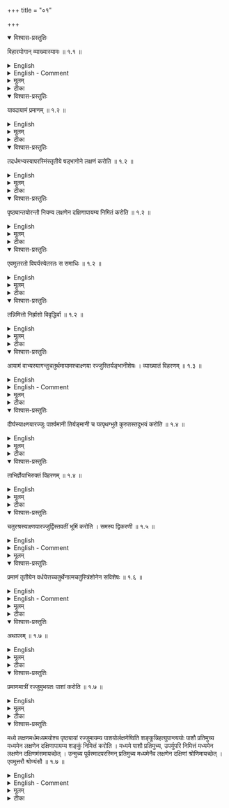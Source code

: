 +++
title = "०१"

+++


<details open><summary>विश्वास-प्रस्तुतिः</summary>

विहारयोगान् व्याख्यास्यामः ॥ १.१ ॥
</details>

<details><summary>English</summary>

We shall explain the methods of constructing (different) figures (on the ground for building sacrificial altars).
</details>

<details><summary>English - Comment</summary>

Apastamba summarized the knowledge of geometry and related problems in the first three chapters. The first chapter deals with various methods of construction of square, the theorem of square on the diagonal of a square and rectangle, and the calculation of the value of √2. 
</details>

<details><summary>मूलम्</summary>

विहारयोगान् व्याख्यास्यामः ॥ १.१ ॥
</details>

<details><summary>टीका</summary>

विह्रियन्तेऽस्मिन्नग्नय इति विहाराः प्राग्वंशादयो गार्हपत्यादयश्च ।

युज्यतेऽनेनेति योगः रज्जुविशेषः ।
विहाराणां योगो विहारयोगः ।
विहरणमेव वा विहारः ।

तेषां योगो विहारयोगः ।
तस्य कृत्स्नं प्रतिपादनमित्यर्थः ।
योगानिति बहुवचनं बहुभिः प्रकारैर्दर्शयितुम् ।
दर्शनं च प्राधान्य प्रतिपच्यर्थम् ।
यथा रथादयो नियताङ्गप्रमाणा एकसिमिन्नङ्गेऽपि मात्रया विहीयमाने सम्यकू न गच्छन्ति एवमग्न्यायत नादीन्यपि मात्रया विहीयमानानि साधनभावं न गच्छन्ति तस्माद्यत्नेन सम्पादनीयानि. सर्वत्र विज्ञायत इति श्रुतीनामुपन्यासात्सर्वथा आयामादय इक्तैरेव मर्गैःसम्यक्सम्पादनीयाः ।
आयतनानां भ्रेषे च प्रायश्वित्तेन भवितव्यम् ।

अमुमेवार्थं प्रदर्शयितुं शुल्बान्तरे "अथातः" शब्दौ प्रयुक्तौ"अथातो विहारयोगान्" इति ।

आदितस्तावद्दिशां ग्रहणं वक्तव्यमनेनायार्येण नोक्तम् ।
तच्छुल्बान्तरतो ग्राह्यम् ।
""कृत्तिकाः खल्विमाः प्राचीं दिशं न परिचहति ।
तासां दर्शनेन मापयेदित्येकम् ।
श्रोणादर्श नेन मापयेदित्येकम् ।
चित्नास्वात्योरन्तरालेनेत्यपरम् ।
"इति भगपता बोधायनेन प्राग्वंशमानमधिकृत्योक्तम् ।
कृत्तिकादयो यत्र निलीयन्ते सा प्राची दिगिति चित्रास्वात्योर्मध्ये उदकमपस्थाप्य प्रदिबिम्बं दृष्ट्व ग्राह्यम् ।
अथ वा यत्र देवयजनं, मृज्जलेन तं देशं समीकृत्य मध्ये शङ्कुं निहत्य शङ्कुप्रमाणया रव्ज्जा मण्डलं परिलिख्य शङ्कुच्छा याग्रं पूर्वाह्ने यत्र मण्डललेखां स्पृशति तत्र शङ्कुं निहत्य निर्गमवेलायां चापरह्णे ।
तौ पूर्वापरौ ।
सूक्ष्ममिच्छन् श्वोभूतेपूर्वाह्ते शङ्कुच्छायाग्ररेखायामेव लक्षणं कृत्वा शङ्कुलक्षणयोरन्तरालं प्रतीच्यां दिशि यःशङ्कुः तं प्रत्सपसारयेतुपक्रमदेशं प्रति ।



आपस्तम्बशुल्बसूत्रव्याख्या करविन्दीया


ओमित्येकाक्षाराख्येयं वन्दे वाङ्नसातिगम् ।
पश्यन्ति कवयो यद्धि तद्विष्णोः परमं पदम् ।
लक्ष्मीसहायमतसीकुसुमच्छवि शाश्वतम् ।
ज्योतिर्में हृदये भूयातासदा राजीवलोचनम् ॥

आपस्तम्बाय मुनये नमो वेदार्थभूमयो ।
यत्सूत्रसक्तास्तिष्ठन्ते यज्ञश्रुतिकुमारिकाः ।
तत्सूत्रशुल्बव्याख्येयमक्षरार्थावबोधिनी ।
करविन्दाधिपेनाद्य क्रियते भाष्यकृन्मते ॥


यज्ञव्याख्याप्रतिज्ञां कुर्वता भगवताऽपस्तम्बेन व्याख्येयतया हविर्यज्ञाः सोमयज्ञाः पाकयज्ञाश्च प्रतिज्ञाता व्याख्याताश्च ।
तत्र तावदैष्टिकसौमिकपाशुबन्धिकदार्वीहौमिकाः समविषम धनिर्मण्डलचतुरश्रत्रयश्रनानाश्रयो गार्हपत्यायतनप्रभृतिचित्येष्टकापर्यन्ता नियतपरिमणदेशविशेषास्तत्रतत्रोक्ताः, तेऽपि मातव्या इति तद्विमानं प्रति साधनभूतरव्ज्जादीनां साधनभूतस्यैतावती रज्जुरेतावतः क्षेत्रस्य करणीति स्वरूपमात्रेण ज्ञातुमशक्यत्वात्तत्प्रतिपादनमपश्यं कर्तव्यमिति यज्ञव्याख्यानानन्तरं विहारयोगव्याख्या क्रियते

विहारो विहरणम् ।
योगस्तत्साधनम् ।
विहाराणां योगाः

विहारयोगास्तान्व्याख्यास्यामः प्रतिपादयिष्यामः ।
विपूर्वो हरतिः

क्रीडाप्रज्वलनबन्धनसंचरणविमानाद्यनेकार्थकः ।
तत्क्रियाविशेषसम्बन्धादेव देशादिषु तत्रतत्रार्थे विहारव्यपदेशः ।
अत्र तुविमानवाची ।
युजिश्च द्विविधःसमाधिवाची

संबन्धवाची च ।
अत्र तु समाधिवाची ।
वेद्यादेःसम्यगवस्थानं समाधिः, "स समाविः" इत्यत्र वक्ष्यते ।
युज्यन्ते एभिरिति योगाः, विहरणोपायभूता रव्ज्जादयः ।

"पृष्ठ्यान्तयोः" इत्यादिना विमातव्यस्य वेद्यादिक्षेत्रस्य श्रोण्यंसानां विविधसंपादनावच्छेदो विहरणम् ।
तत्साधनभूता रव्ज्जादयो विहारयोगाः, तान्वचाख्यास्यामः ।
व्यारूयानं नाम सति सन्देहे बलवता हेतुनोपपाद्य विवरणं, यथा

"सम चतुरश्रा अनुपपदत्वाच्छब्दस्य मानार्थेषु यथाकामिशब्दार्थस्य विशयित्वात्, इत्येवमादिकम् ।
ननु कुतो विहारस्य भाववा चित्वं, कुतो वा तस्य विमानपर्यायत्वं, कुतो विहरणस्य वेद्यादिसंबन्धः, कुतो वा तत्र रव्ज्जादीनां करणत्वं, कुतो वा

युजेःसमाधिवचनता, कथं वा रव्ज्जादिषु योगवायवहारः? उच्यते"उक्तं विहरणं "व्याख्यातं विहरणम्" इति भावप्रत्ययनिर्देशात्भाववचनो विहारशब्दः

"तदेकरव्ज्जा विहरणं" "रव्ज्जा वा विमाय" इति रव्ज्जकार्ये विमानविहरणयोरत्र

दर्शनादुभयोः पर्याय त्वाम् ।
"एतावन्ति ज्ञेयानि वेदिविहरणानि भवन्ति" इत्यनेन विहरणस्य वेद्यादिसम्बन्धः ।
"आगन्तुचतुर्थमायामश्वाक्ष्णयारज्जुः प्रमाणमात्री रज्जुं" इति तत्र तत्र करणीषु रज्जु व्यपदेशित्ववशात्पार्श्वमानी तिर्यङ्भानीदि करण्यष्टादशकरणीति तत्रतत्र रुत्रीलिङ्गनिर्देशात्रज्ज्वेति तृतीयाश्रुतेश्च

रज्जूनां विहरणे साधनत्वं अत एव हेतोरेतत्कर्म शुल्बमित्याचक्षते ।
आचार्या एतं ग्रन्थराशिं "स समाधिः" "अथापरो योगः" इति वक्ष्यन्ति ।
तेन ज्ञायते युजेःसमाधिवचनता ।
युजेरर्थस्य समाधेर्विहरणसाध्यत्वात् ।
विहरणसाधनान्यपि योगसाधनानि भवन्तीति रव्ज्जादयो योगा इत्युच्यन्ते ।
वि हारयोगपरतां ज्ञापयितुं विहरणसाधनेषु योगव्यवहारः ।
योगग्रहणं किमर्थं ? साधनत्वप्रतीत्यर्थमित्युक्तम् ।

एवं तर्हि न वक्तव्यं दर्शपूर्णमासौ व्याख्यास्याम इत्यादिषु प्रतिज्ञानन्तरं साधनान्येव व्याख्येयतयावगम्यन्ते ।
एवं तर्हि योगग्रहणं मानसाधनेषु प्राधान्यख्यापनार्थम् ।
किं तत्प्राधान्यम् ? यद्यपि पदवेण्वादीनि मानसाधनानि सन्ति, तधापि तैर्विमाने बहु प्रयत्नसाध्या सम्यग्वेद्यादिक्षेत्रसमाधिसिद्धिः, पज्जुसीरादिभिर्विमाने तस्याः सिद्धिरीषत्करीत्येतदत्र प्राधान्यम् ।
ननु रव्ज्जादीनां विहरणसाधनत्वं लोकतोऽपि सेत्स्यति, किमर्थमिदमुच्यते विहारयोगान्व्याख्यास्याम इति? उच्यतेसत्यं सेत्स्यति ।
तथापि

कालवद्देशस्याप्यङ्गत्वादुक्तप्रमाणस्य देशस्य तिलमात्रप्र माणादपि न्यूनाधिकभावे

सत्यङ्गवैगुण्यं स्यादिति मन्यमान आचार्यो रव्ज्जादीनामसन्दिग्धमीषत्करमुपायभावं स्वयमेव प्रतिपादयितुमिदं ब्रूते ।
अतो न्यूनाधिकभावे परिहरणीये सति प्रमादादसामथर्याद्वा यदि भ्रेष उपजायते तत्रावश्यं प्रायाश्वित्तं कर्तव्यमित्येतदर्थमिदमुच्यते "विहारयोगान्व्याख्यास्यामः" इति ।

अथवा विह्रियन्त इति विहाराः ।
योगाश्च तत्संपादनोपायभूतास्त एव रज्ज्वादयः ।
अत्र केचिन्नियतदिक्संयोगादीनां वेद्यादीनामज्ञातदिग्विशेषैः पुरुषैर्विहरणं कर्तुमशक्यमिति दिग्विशेषज्ञापनार्थमादावेव दिशं लक्षणीकुर्वन्ति ।

यथाऽह भगवान् कात्यायनः "समे शङ्कुं निखाय शङ्कुसंमितया रव्ज्जा मण्डलं परिलिख्य यत्र लेखयोःशङ्कग्रवच्छाया निपतति सा प्राची ।
तत्र शङ्कुं निखाय तदनन्तरं रव्ज्जाभ्यस्य पाशौ कृत्वा शक्ङ्वोः पाशौ प्रतिमुच्य लक्षणेन दक्षिणापायम्य मध्यमशङ्कुरेवमुत्तरतःसोदीची"इति ।

अस्यार्थःथ यत्र शुचौ देशे देवयजनं कीरष्यन् भवति तं देशं जलेन समीकृत्य मध्ये शङ्कुं निहत्य शङ्कुसंमितामेकतः पाशां रज्जुं कृत्वा शक्ङौ प्रतिमुच्य तया मण्डलं परिलिरूय मण्डलरेखायां पूर्वाह्ने यत्र शक्ङ्वग्रच्छाया निपतति तत्र बिन्दुं कुर्यात्तौ पूर्वपरौ बिन्दू सा च प्रची दिक् ।

बिन्द्वोर्द्वयोःशङ्कुं निखाय तदन्तरद्विगुणां रज्जुमुभयतःपाशां कृत्वा मध्ये लक्षणं कृत्वा शक्ङ्वोः पाशौ प्रतिमुच्य लक्षणेन दक्षिणापायम्य लक्षणे शङ्कुं कुर्यादेवमुत्तरतोऽपि लक्षणेनापायम्य शङ्कुं कुर्यात् ।
तौ शङ्कू दक्षिणोत्तरौ सा उदीची दिगिति ।
तथा ज्योतिर्ज्ञाने ।



इष्टमण्डलमध्यस्थशङ्कुच्छायाग्रव्टत्तयोः ।

योगाभ्यां कृतमत्स्येन ज्ञेये याम्योत्तरे दिशौ" इति ।
एवमन्यैरपि बहुप्रकारं दिशां ग्रहणं तत्र तत्रोक्तमिति

प्रसिद्धत्वादेवाचार्येणेह नोक्तम् ।
प्रमीयतेऽनेनेति व्युत्पच्या पार्श्वमान्यादीनां प्रमाणत्वे सिद्धे प्रमाणामिति परिभाष्यते ॥


आपस्तम्बशुल्बसूत्रव्याख्या

सुन्दरराजीया



आपस्तम्बेन योऽयं व्यरचि भगवता शुल्बसंज्ञो गभीरः प्रश्नोऽर्थं तस्य भाष्यप्रभृतिषु कथितं वीक्ष्य कृत्स्नम् ।

संक्षिप्योब्दोधनार्थं कुशिककुलनिधेर्माधवार्यस्य यष्टुः पुत्रः शुल्बप्रदीपं विवरणमधुना सुन्दरो निर्मिमीते ॥


विहारो विहरणं, चतुरश्रादिरूपेण भ्मेः करणम् ।
तस्य योगाः उपायाः ।



कपर्दिभाष्यम्
</details>


<details open><summary>विश्वास-प्रस्तुतिः</summary>

यावदायामं प्रमाणम् ॥ १.२  ॥
</details>

<details><summary>English</summary>

A cord of length equal to a given measure  
</details>



<details><summary>मूलम्</summary>

यावदायामं प्रमाणम् ॥ १.२  ॥
</details>

<details><summary>टीका</summary>

यावदायाममित्यव्ययीभावः ।
यावदवधारण इति ।
किमत्रावधार्यते? आयामः ।

आयाम एव प्रमाणमिति न, तिर्यङ्भान्यक्ष्णया रज्जू ।
ताभ्यामपि पिहरणस्य शक्यत्वात् ।

प्रमाणसंज्ञायाः प्रयोजनं "प्रमाणं तृतीयेन वर्धयेदित्यायाम संप्रज्ञानार्थम् ।



करविन्दीया व्याख्य

यावमाणम.

यावच्छब्दः परिमाणवाची, आयामशब्दो विस्तारप्रतियोगिवचनः ।

"यावदवधारणे इति समासः ।
यावानायामस्तावत्प्रमाणं भवति, किमत्रावधार्यते?

आयामपरिमाणमेव प्रमाणमिति ।
तदत्राऽयामस्य द्विगुणत्वात्तदाश्रयभूतरज्ज्वादिप्रमाणमिति ।
अस्य प्रमाणं तिर्यगादिषु प्रयोजनम्,

कपर्दिभाष्यम्
</details>


<details open><summary>विश्वास-प्रस्तुतिः</summary>

तदर्धमभ्यस्यापरस्मिंस्तृतीये षड्भागोने लक्षणं करोति ॥ १.२  ॥
</details>

<details><summary>English</summary>

is increased by its half so that the whole length is divided into three parts of half the measure each. In the third part on the western side, a mark is given at a point shorter by one-sixth (of the third part). 
</details>

<details><summary>मूलम्</summary>

तदर्धमभ्यस्यापरस्मिंस्तृतीये षड्भागोने लक्षणं करोति ॥ १.२  ॥
</details>

<details><summary>टीका</summary>

तदिति प्रमाणं रामृश्यते ।
तदर्धं अभ्यस्य प्रक्षिप्य प्रमाणस्योपरि

अपरस्मिंस्तृतीये षड्भागोने लक्षणं करोति ।
अभ्याससहितं प्रमाणं उभयतः पाशौ कृत्वापरस्मिन् भागे तृतीये लक्षणं तिरञ्जनं करोति ।
आयामस्य षड्भागोने लक्षणं कुर्यात् ॥
</details>

<details open><summary>विश्वास-प्रस्तुतिः</summary>

पृष्ठ्यान्तयोरन्तौ नियम्य लक्षणेन दक्षिणापायम्य निमितं करोति ॥ १.२  ॥
</details>

<details><summary>English</summary>

With the two ties fastened to the two ends of the east-west line (pṛṣṭhyā) the cord is stretched towards the south by the mark and a pole is fixed on it. 
</details>


<details><summary>मूलम्</summary>

पृष्ठ्यान्तयोरन्तौ नियम्य लक्षणेन दक्षिणापायम्य निमितं करोति ॥ १.२  ॥
</details>

<details><summary>टीका</summary>

पृष्ठे भवा पृष्ठ्या ।
तस्या अन्तयोःशङ्कू निहत्य तयोः पाशौ प्रतिमुच्य लक्षणेन दक्षिणापायम्य निमित्तं करोति, लक्षणेन प्रसार्य यथा षड्भागोना तिर्यङ्भानी शिष्टाक्ष्णया रज्जुः एवमपसारयति ।
निमित्तं निहन्यात् ॥


करविन्दीया व्याख्या

तदर्ध करोति.

इदानीं तावदैष्टिकसौमिकपाशुबन्धिकानां प्रायेण दीर्घचतुरश्रत्वात्तदनुरूपंविहरणमुच्यते

प्रमाणमित्येव तच्छब्देनायामभूतं प्रमाणं परामृश्यते ।
तस्यार्धं तदर्धं, अभ्यसनमुपरिक्षेपः, अपरस्मिन पश्चाद्धावि न्यागन्तौ, तृतीये प्रमाणार्धाभ्यां सह तृतीये, षड्भागोनेषष्ठो भागःषड्भागः तेन भागेन हीने तस्मिन्नेव तृतीये, लक्षणं लक्ष्यते येन तल्लक्षणं विमातव्यक्षेत्रस्य कोटिपरिज्ञानोपायभूतं चिह्नं करोति

कुर्यात्, पृष्ठ्यान्तयोःविमातव्यक्षेत्रस्य मध्यं पृष्ठं, कुत एतदवगम्यते?

तदवयवेषु श्रोण्यंसपार्श्वव्यपदेशाद्यथा श्रोण्यंसदेशपार्श्वानां मध्यं पृष्ठं एपमिदमपीति! तत्र भवा रेखा पृष्ठ्या ।
तदन्तयोःशङ्कुं निखाय रज्ज्वन्तौ पाशौ कृत्वा तयोर्नियम्य प्रतिमुच्य लक्षणेन चिह्नेन दक्षिणापायम्यदक्षिणतोऽपकृष्य रज्जुं तत्र निमित्तं क्षेत्रकोटिज्ञानहेतुं शङ्कुं कुर्यात् ।



कपर्दिभाष्यम्
</details>

<details open><summary>विश्वास-प्रस्तुतिः</summary>

एवमुत्तरतो विपर्यस्येतरतः स समाधिः  ॥ १.२  ॥
</details>

<details><summary>English</summary>

The same is done towards the north. The same is repeated on the other side (eastern) after interchanging the ties. Thus are determined (the four corners of the right rectilinear figure). 
</details>

<details><summary>मूलम्</summary>

एवमुत्तरतो विपर्यस्येतरतः स समाधिः  ॥ १.२  ॥
</details>

<details><summary>टीका</summary>

एवमुदगपसार्य पूर्ववत्कुर्यात् ।
विपर्यस्येतरतः पूर्वेस्माच्छङ्काः पाशमुन्मुच्यापरस्मिन् शक्ङौ प्रतिमुञ्चेत् ।
अपरस्माच्छङ्काः पाशमुन्मुच्य पूर्वस्मिन्प्रतिमुञ्चेत् ।
स विपर्यासः ।
तं कृत्वेतरतः अंसौ तेनैव प्रथमकृतेन षड्भागोनेन लक्षणेन दक्षिणमंसं उदगपसार्योत्तरमंसमिति स समाधिः ।
उक्तेन मार्गविशेषेणापादिताः पार्श्वमान्यादय इति समाधिः ।



करविन्दीया व्याख्या

एवमुत्तरतोऽपि विकृष्य रज्जुं निमित्तं कुर्यात्, विपर्यासो रज्ज्वन्तयोः पूर्वं पाशं पश्चिमे शक्ङौ पश्चिमं च पूर्वस्मिन् कृत्वा इतरतः कृतनिमित्तात्प्रदेशादन्यत्र तत्र च दक्षिणत उत्तरतश्च विकृष्य निमित्ते कुर्यात् ।
एतदुक्तं भवतिअयामार्थं प्रमाणे प्रक्षिप्य प्रक्षिप्तं षोढा विभज्य तस्मिनन्तादारभ्य पञ्चसु भोगेष्वतीतेषु लक्षणस्यान्तौ पाशौ कृत्वा पृष्ठ्यान्तयोःशङ्कुं निकाय तयोः प्रतिमुच्य लक्षणेन दक्षिणापायम्य शङ्कुं कुर्यात्, उत्तरतोऽप्येवमेव विकृष्य शङ्कुं कुर्यात्, रज्ज्वन्तौ विपर्यस्येतरस्मिन्नपि प्रदेशे शङ्कुद्वयं कुर्यदिति, ननु अपरग्रहणं पूर्वतृतीये लक्षणव्यावृच्यर्थं किं न स्यात्, तत्रापि तस्याविरोधादेव न स्यात् ।
तर्हि मधयमतृतीयं व्याकर्त्य पूर्वापरयोः प्रदर्शनार्थं भविष्यतीति चेन्नैतत्यद्येवमिष्टमभविष्यत्तर्हि स्पष्टतरंमध्यमे तृतीय इत्येवावक्ष्यत्, न चासौ तत्तथोक्तवान् ।
अथ मन्यसे? तदर्थमभयस्यापरस्मिन्नित्युक्तेऽभ्यासादन्यत्, प्रमाणमपरं प्रतीयते, सामर्थ्यात्तत्र तृतीये लक्षणं भवत्विति, नैतदपि युक्तंयदयमागन्त्वायामाभ्यासः इति

आगन्त्ववयवस्याक्ष्णयारज्जुशेषतां वक्ष्यति ।
पहावेदिमाने च षटात्रिंशिकायामष्टादशोप शमस्येत्यादौ पञ्चदशिकेनैवापायम्य श्रोण्यंसानां विहरणं वक्ष्याति, तेनात्राभ्यासागन्तुरेवापरः, तत्र षड्भागोने निरञ्जनमिति विज्ञायते ।

ननु यद्यागन्तुपरोऽपरशब्दः तर्हि षड्भागोने लक्षणमित्येतावदेवालं, किमर्थः

तृतीयशब्दः, नैवास्य प्रयोजनं पश्यामः, उच्यतेअस्त्येवास्य प्रयोजनं, कुं तत्, अत्रोच्यमा नविहरणस्य सर्वाभ्यासविषयत्वख्यापनार्थं, तत्कथं, अत्र तावदाचार्येण सर्वज्ञेन सर्वानुग्रहकारिणा प्रयुक्तस्याक्षरावयवस्यापि नानर्थकता युक्ता, किं पुनः पदस्य ।
अतो मुख्यया वृच्या यथा शब्दोर्ऽथवान् भवति तथा व्याख्येयः ।

अत एवायं शब्द एवं व्याख्यायतेआगन्तुसमानाधिकरणीभूततृतीयशब्दस्यावयवभूतत्रिशब्दवाच्येन त्रित्वेन साभ्यासस्य प्रमाणस्यागन्तुपरिमिता यावन्तो भागाःसंभवन्ति तावतां भागानां सख्ङ्या लक्ष्यते, तथाषड्बागशब्दावयवभूतषटछब्दवाच्येन च षट्त्वेन तदनुरूपत्वाय त्रित्वलक्षितसख्ङ्याद्विगुणीभूताभागसंख्ङ्या लक्ष्यते ।
एतेनायमर्थःसंपद्यते
सर्वेष्वभ्यासेषु साभ्यासस्य प्रमाणस्यागन्तुपरिमिता यावन्तो भागाःसम्पद्यन्ते तावद्द्विगुणभागमागन्तुं कृत्वा तस्मिन् भागेनैकेन हीने लक्षणकरणमिति ।

तद्यथाअर्धाभ्यासे तावदर्धमेको भागः, प्रमाणन्तु तत्तुल्यौ भागौ, अदःसाभ्यासस्य प्रमाणस्यागन्तुतुल्यास्त्रयो भागाः, आगन्तौ तद्द्विगुणच्छेदे तस्य षड्भागाः, तत्र भागेनैकेन हीने लक्षणम्, तथा आयामाभ्यासे आयाम एको भागः, च तत्सदृश एको भागः ।
तेन साभ्यासस्य प्रमाणास्य द्वौ भागौ तद्द्विगुणच्छेदे अभ्यासे चत्वारो भागाः ।
तत्र चतुर्भागोने लक्षणम् ।
तथातृतीयाभ्यासे अभ्यास एको भागः, प्रमाणं तत्तुल्यास्त्रयो भागाः, द्विगुणच्छेदेऽभ्यासेऽष्टौ बागाः, तत्राष्टभागोने लक्षणम्, एवमेव तुरीयाद्यभ्यासेऽष्टौ प्रमाणस्याभ्यासवशेनैव भागकल्पनम्, आगन्तौ तद्द्विगुणसख्ङ्यया भागक ल्पनम्, भागोने लक्षणं च द्रष्टव्यम् ।
ननु यत्राभ्यासेऽभ्यासतुल्यता प्रमाणस्य न सम्भवति कथं तत्र प्रमाणे चागन्तौ च बागकल्पनं लक्षणं च, यथाधिकाभ्यासे छेदनं न्यूनाभ्यसे च ?

उच्यतेतत्राप्ययमेव प्रकारः, किन्तु साभ्यासं प्रमाणमंशेन च सदृशच्छेदं कृत्वा आगन्तुमपि छेदसख्ङ्याद्विगुणसख्ङ्यया छेदं कृत्वा तत्र यावद्भिरंशैर्हीनैरेको भागो हीनो भवति तावद्भिरंशैर्न्यूनेऽभ्यासे निहञ्जनं कुर्यात्, अधिकाभ्यासे तावद्द्विगुणाभ्यासेऽभ्यास एको भागः, प्रमाणं भागार्थं, तत्रार्धेन च सदृशच्छेदे साभ्यासे प्रमाणे त्रयोर्ऽधच्छेदाः, तत्सख्ङ्याद्विगुणच्छेदे तत्र षडर्धच्छेदाः, तेषु द्वाभ्यामूनाभ्यामेको भागो हीयत इति तढूने लक्षणं स्यात् ।

त्रिगुणाभ्यासेऽभ्यास एको भागः, प्रमाणं तु तृतीयांशकः, तत्सदृशा अभ्यासे त्रयस्तृतीयां शकाः, तेन साभ्यासस्य प्रमाणस्य चत्वारस्तृतीयांशाः, तद्द्विगुणच्छेदे आगन्तावष्टौ तृतीयाशाः, तत्र त्रिभिरंशैरूने लक्षणम् ।
एवं चतुर्गुणाभ्यासेषु भागानुन्नीय तदनुंरूपमा गन्तौ लक्षणं कुर्यात् ।
तथा त्रिपादाभ्यासेऽभ्यास एको भागः, प्रमाणं तत्सदृश एको भागस्तृतीयांशश्व, अंशेन च सदृशच्छेदे साभ्यासप्रमाणे सप्त तृतीयांशाः, तैस्त्रिभिरूने तत्र लक्षणम् ।
एवमेवान्येष्वपि सांशच्छेदेषु भागकल्पनं लक्षणं च द्रष्टव्यम् ।
एतदपि न विस्मर्तव्यं सर्वेष्वभ्यासेष्वागन्तुभागैक्यं तद्वशेनन प्रमाणे भागौक्यं भागानेकत्वं केवलां शत्वं चेति, एवमस्य विहरणस्य सर्वाभ्यासविषयत्वमवगन्तव्यम् ।
यद्येवमुपपद्यते, कुतो ज्ञायते न्यायोऽङ्गईकृत इति, उच्यतेआगन्तुचतुर्थमायामश्वाक्ष्णयारज्जुरिति आयामाभ्यासोऽभ्यासचतुर्थस्याक्ष्णयारज्जुविशेषत्वप्रतिपादनादर्धाभ्यासायामाभ्यां सिद्धस्य पञ्चदशिकाष्टिकयोःसप्तदशिकाक्ष्णयारज्जुरित्यादेर्विषमाभ्यासोपन्यासाच्च ज्ञायते न्यायोऽयमङ्गीकृत इत्यलमतिर्थं, तिर्यङ्भान्यक्ष्णयारज्जुविवेकार्थं च, दक्षिणोत्तरग्रहणं किमर्थं, प्रदर्शनार्थं तिरश्व्याः, इतरथा सदःप्रभृतिषु विरोधात् ।

अस्य विहरमस्यान्तेऽन्यस्य प्रतिपादनायाहस समाधिः ।

द्विपदमिदम् ।
तच्छब्देन विहरणमुच्यते, समाध्याभिप्रायः पुंल्लिङ्गनिर्देशः, संशब्दः सम्यगर्थे समशब्दार्थे वा, आङ्समन्ततोभावे, दधातिः करोत्यर्थे समशब्दार्थे वा, आङ्समन्ततोभावे, दधातिः करोत्यर्थे, सम्यगन्यूनानतिरिक्तं क्षेत्रं समन्तादापादयतीति समाधिः, यद्वासमानानामाधिः समाधिः ।
पार्श्वमान्यौ तिर्यङ्भान्यौ अक्ष्णयारज्जुश्च परस्परमन्योन्यसमाःसंपादयतीति, चतुर्दिक्षु समं क्षेत्रमापादयतीति समाधिः, अयमर्थः
विमीयमानक्षेत्रस्यान्युनानतिरेकित्वेनावस्थानं समाधानम्, तच्च सम्यगुपायस्य विहरणस्य फलम्, तद्धेतुत्वाद्विहरणस्य, हेतुफलयोरभेदोपचारेण तदेव विहरणं समाधिरित्युच्यते, योग इति चेति, किमर्थमिदमुच्यते? श्रोतॄणां प्रतिपत्तिप्ररोचनार्थं, यदेददृक्तं विहरणं स समाधिः, समीचः श्रोण्यंसान् संपादयति तस्मादिदं निःसंदिग्दमनेन विहर्तव्यमिति ॥


कपर्दिभाष्यम्
</details>

<details open><summary>विश्वास-प्रस्तुतिः</summary>

तन्निमित्तो निर्ह्रासो विवृद्धिर्वा  ॥ १.२  ॥
</details>

<details><summary>English</summary>

Thereby the sides are shortened or lengthened.
</details>

<details><summary>मूलम्</summary>

तन्निमित्तो निर्ह्रासो विवृद्धिर्वा  ॥ १.२  ॥
</details>

<details><summary>टीका</summary>

निमित्तं करणं प्रकृतिः इति पर्यायाः ।
तदेव निरञ्जनार्थं यस्य स तन्निमित्तः ।
निर्ह्रासः तिर्यङ्भान्याः ।
वृद्विर्वा तिर्यङ्भान्या एव ।
किमुक्तं भवति? उक्तेन मार्गेण प्रागायताः तिर्यगायताःसमाश्चतुरश्राः कृता इत्यर्थः ।



करविन्दीया व्याख्या

(तन्निमित्वा)

तदिति समाधिर्हेतुर्विहरणमुच्यतेनिमित्तं कारणं हेतुरिति पर्यायाः, निर्ह्रासोऽपचयः, विवृद्धिरुपचयः, तौ तन्निमित्तौ स्यातां, लाघवार्थमिदमुच्यते, महति चतुरश्रे विहृते तदेकदेशभूतं चतुरश्रं संपादीयतुमिच्छन्महतश्चतुरश्रस्य श्रोण्यंसादिसंस्थित शङ्क्वनिरूपमबिमत प्रदेशेषु शङ्कून्निहत्य शङ्कुषु रज्जुं प्रबद्धच यावदभिमतं प्रसार्य ताभिरल्पं चतुरश्रं सम्पादयेत्, विवृद्धौ चतुरश्रपार्श्वमान्यादिभिर्यावदभिमता दीर्घरज्जूः प्रबद्ध्य तास्तत्कूटसंस्थितशङ्क्वनुरूपाः प्रसार्याभिमतप्रदेशेषु शङ्कुं निहत्य तदन्तरं
गृह्णीयात्, पृष्ठ्यायां करणीषु चाभिमतप्रदेशेषु शङ्कुं निहत्य तदनुरूपाणि निमित्तान्तराणि कृत्वा रज्जुः प्रसार्य क्षेत्रस्यापचयमुपचयं वा कुर्यादित्यर्थः ।
निर्ह्रासोदाहरणं महावेद्युत्तरवेदिधिष्ण्यादयः ।
विवृद्भुयदाहरणं महावेद्यादयः ।



सुन्दरराजीया

(तन्निमित्वा.)

अभीष्टक्षेत्रायामसंमिता रज्जुः प्रमाणम् ।
सा सर्वमानेषूभयतःपाशा प्राची ।
सा पूर्वापरयोःशङ्क्वोर्नियता भवति ।
सैव पृष्ठभवत्वात्पृष्ठ्येत्यपि व्यपदिश्यते ।
तद्यावदायामं तावदायामे शुल्बान्तरे तस्यार्धमभ्यस्योपरि प्रक्षिण्य अन्तयोः पाशौ कुर्यात् ।
तत्र त्रीणि प्रमाणार्धनि भवन्ति ।
तेषामपरभागभावितृतीयमर्ध्धं षोढा म्भुज्य पाशादारभ्य पञ्चसु भागेष्विति तेषु लक्षणं कुर्यात् ।
अस्य शुल्बस्यान्तौ पृष्ठ्यान्तयोर्नियम्य कृतेन लक्षणेन दक्षिणा प्रसार्य निमित्तं करोति शङ्कुं निहन्ति ।
एवमुत्तरतः पाशौ विपर्यस्य पूर्वान्तेऽप्येवं शङ्कुम् ।
स समाधिः स एको विहारयोगः ।
अस्योदाहरणम्

"षट्त्रिंशिकायामष्टादशे" त्यादि ।
एवं कृते यदि तिर्यङ्भान्या निर्ह्रासो विवृद्धिर्वेष्यते सोऽपि तन्निमित्तः ।
ये दक्षिणोत्तरा निमित्तभूताःशङ्कवः तानेव चिह्नीकृत्य कर्तव्याः ।

निर्ह्रासस्योदाहरणम्"पञ्चदशिकेनैकापायम्यार्धेन ततः" इत्यादि ।
प्रची तु सर्वत्र लोकल एव ग्राह्या ।
तत्र बोधायनः "कृत्तिकाः खल्विमाः प्राचीं न जहति कदाचन ।
तासां सन्दर्शनेन मापयेदित्येकम् ।
श्रोणासन्दर्शनेनमापयेदित्येकम् ।
चित्रास्वात्योरन्तरालेन मापयेदित्यपरं" इति ।
एतनि लक्षणानि देशविसेषेतु व्यवतिष्ठन्ते, सर्वदेशसाधारणं लक्षणमाह कात्यायनः "समे क्षेत्रे शङ्कुं निखाय शङ्कुसंमितया रज्ज्वा मण्डलं परिलिख्य यत्र लेखयोःशङ्क्वग्रच्छाया निपतति सा प्राची" इति ।
लेखयोरिति ।
मण्डलरेखयाः पूर्वापर भागयोरित्यर्थः ॥



कपर्दिभाष्यम्
</details>

<details open><summary>विश्वास-प्रस्तुतिः</summary>

आयामं वाभ्यस्यागन्तुचतुर्थमायामश्चाक्ष्णया रज्जुस्तिर्यङ्भानीशेषः । व्याख्यातं विहरणम्  ॥ १.३  ॥
</details>

<details><summary>English</summary>

Alternatively, a cord of a given measure is increased by its length; the original length plus its fourth part will constitute the diagonal and the remaining (three-fourth part of the length) the breadth (of the rectangle). Thereby, the construction of a (right rectilinear) figure is explained.
</details>


<details><summary>English - Comment</summary>

1.2-1.3. Construction of a square. Two methods of construction of a square are discussed here. These rules are essentially the same as those of Baudhāyana (Bśl. 1.8 and 1.5). 
</details>


<details><summary>मूलम्</summary>

आयामं वाभ्यस्यागन्तुचतुर्थमायामश्चाक्ष्णया रज्जुस्तिर्यङ्भानीशेषः । व्याख्यातं विहरणम्  ॥ १.३  ॥
</details>

<details><summary>टीका</summary>

प्रमाणं वाभ्यस्य आयाममात्रीं रज्जुमायामे प्रक्षिप्य आगन्तोश्चतुर्थमभ्यस्तचतुर्थं भागं आयामे संयोज्य लक्षणं कृत्वा सपाद आयामोऽक्ष्णया रज्जुः ।
शेषःपादोनायामः ।
सा तिर्यङ्भानी ।
व्याख्यातं विहराणम् ।
विस्तरणविधिरुक्तः इयांस्तु विशेषः अंसौ पूर्वं मापयितव्यौ ।
विपर्यस्य श्रोणी सममन्यत् ।
वाचोयुक्तिभेदेन विदानस्यैतत्प्रयोजनमायामतृतीयमभ्यस्य पूर्वस्मिंश्चतुर्थेऽष्टभागोने लक्षणमित्येवमादीनामुपसङ्गहार्थम् ।
तत्र श्लोकः

अगन्त्वर्धेन चिह्नं यद्भागानत्र करोति च ।

ध्रुवं स यावदागन्तु कृत्वैकोने निरञ्चन्म् ॥


विकल्पविधिनोक्ते सिद्धे "व्याख्यात विहरणम्" इति किमर्थमुक्तम्? शुल्बान्तरोक्तानां सप्तममम्डलादीनां गौरवप्रतिपादनार्धमुक्तमेव विहरणं लघीय इति प्रतिपादयितुम् ।

करविन्दीया व्याख्या

अस्यैव विहरमस्यापातदर्शनायाब्यासान्तरमाह(आयामं  शेषः)

आयामप्रमाणं कृत्स्नमभायस्य किमतः कर्तव्यं, पूर्वोक्त प्रकारेण लक्षणादि कुर्यादित्यभिप्रायः ।
अयमर्थःायाममभ्यस्यापरस्मिन् द्वितीये चतुर्थभागोने लक्षणं कुर्यादिति ।
एवं कृते सत्यागन्तुचतुर्थमागन्तौ चतुर्थं प्रतीकमायामश्वाक्ष्णयारज्जुःस्यात् ।
अक्ष्णयेति निपातो विभक्तिप्रतिरूपकः कोणवाची. कोणगता रज्जुरक्ष्णयारज्जुः, कर्मरज्जुरित्यर्थः ।
शेषः अक्ष्णयारज्जुभूतप्रतीकादन्यानि त्रीणि प्रीकानि ।
तिर्यक्मीयते अनयेति तिर्यङ्भानी, तिर्यगवश्तिता रज्जुः ।
रज्ज्वभिप्रायः स्त्रीलिङ्गनिर्देशः ।
वा शब्दोऽभ्यासान्तरसमुच्चयार्थः ।
आयामं वा द्बिगुणं वा त्रिगुणां वा तृतीयं वा तुरीयं वेत्येवमाद्यभ्यासविशेषार्थं वाघणम् ।
अयम्र्थःयावतीरज्जुः प्रमाणं तस्मात्न्यूना तदधिका वातत्समा वाभ्यस्यते तत्र तत्र पूर्वोक्तप्रकारेण तावतस्तवतो वर्गान् कृत्वा भागेनैकेन हीने लक्षणं कृत्वा पृष्ठ्यान्तयोरन्तौनियम्येत्यादिना प्रकारेण विहरेदिति ।
एषामुदाहरणान्युत्तरसूत्रे दर्शयिष्यन्ते ।
ननुच लक्षणनिमित्तरर्थं रज्जवामपायातायां लक्षणपूर्वभविनः प्रमाणादनन्तरस्य एकस्य भागस्याक्ष्णयारज्जुता, भागान्तराणां तिर्यङ्भाक्ष्मयारज्जुस्तिर्यङ्भानी शेष इति ।

उच्यतेप्रथमभूतेर्ऽधाभ्यासे षड्भागोने लक्षममित्येतावन्मात्रमित्यभि मतम्, तावतार्ध ऊनभागः किमर्थः, किमभ्यासो मूलतो हीयते उतान्ततः, अन्ये च भागाः किमर्थं, ते च कुत इति न ज्ञायते, तत्र नियमहेतोरभावात् ।
अप्रवृत्तिरनियमो व स्यादिहागन्तुचतुर्थमायामश्वाक्ष्णयारज्जुः तिर्यङ्भानी शेष इति अतःस एको भागोऽभ्यासमूलतः, इतरे भागस्याक्ष्णयारज्जुत्वे भागान्तराणां तिर्यङ्भानित्वे च पृथग्भूताभ्यास एव वक्तव्ये कस्मात्तद्विपरीतं कृतं, उच्यतेअर्धाभ्यासार्धायामाभ्यासयोन्यायमभ्यासविषये सूत्रावयवैर्द्रढयितुं विपरीतं कृतम् ।
किं चात्राभ्यासस्य षोढा विभागे चतुर्धा विभागे च एकस्य भागस्याक्ष्णयारज्जुता भागान्तराणां सर्वेषां तिर्यङ्भानि ता च प्रतिपद्यते ।
व्याख्यातं विहरणमित्यत्र व्याख्यातमेव विहरणं नान्यद्विहरणमित्ययमर्थः, आगन्तौ न्यूगानामनेकविषयत्वेऽपि पर्वोक्तमेव, विहरणं नान्यद्विहरणमिति ।

तत्र श्लोकाः

भागाःसाभ्यासमानस्य यावन्तोऽभ्याससंमिताः ।
द्विस्तावन्तःस्युरागनतौ तदेकोनेऽत्र लक्षणम् ॥ .१ ॥

ते चेत्सभ्यासमानस्य सांशाःस्युःसांशसंख्यया ।
छिन्द्य्याद्द्विगुणयाऽगन्तुं भागोनेऽत्रैव लक्षमम् ॥ .२ ॥

ऊनेऽधिके वा त्वागन्तौ कथं साभ्यासमानके ।
भागानां परिक्लिप्तिःस्यात्कथं वा स्यान्निरञ्जनम् ॥ .३ ॥

समता न्यूनताधिक्योऽप्या गन्तौ स्यात्सदैकता ।
तद्वशेन प्रमाणे स्युर्भागैक्याने कलाशता ॥ .४ ॥

आगन्तावधिके मानं केवलंशो भवेत्सदा ।
न्युने भागैक्यनानात्वे स्यातां सांशे च केवले ॥ .५ ॥

त्रिपादोने तु सांशत्वमर्धोने स्यान्निरञ्जनम् ।
समे भागैक्यमेव स्यादित्येवं भागकल्पना ॥ .६ ॥

सांशेंऽशसदृशच्छेदं कृत्वा साभ्यासमानकम् ।
तच्छेदसङ्ख्याद्विगुणच्छेदमागन्तुमप्यथ ॥ .७ ॥

यावाद्भिरंशैरूनेऽत्र भागेनैकेन हीयते ।
तावद्भिरंशैरूने स्यादागन्तौ लक्षणक्रिया ॥ .८ ॥

यावतां पूरणेऽभ्यासो येन भागेन हीयते ।
लक्षणार्तं स भागस्तद्द्विस्तावद्भागपूरणम् ॥ .९ ॥

तृतीयग्रहणं कुर्वन् षड्भागसहितं मुनिः ।
साभ्यासमानगान् भागान् द्विकाभ्यासेऽत्र मन्यते ॥ .१० ॥

साभ्यासस्य प्रमाणास्य त्रेधाकरणपूर्वकम् ।
अभ्यासस्य तृतीयत्वमुक्त्वा षड्भागिनं मतम् ॥ .११ ॥

अङ्गीकृत्य तु तत्रैकभागोने लक्षणं व्यधात् ।
यदयं तेन साभ्यासमानबागस्धसङ्ख्यया ॥ .१२ ॥

भिन्द्याद्द्विगुमयाऽगन्तुं भागोने स्यान्निरञ्जनम् ।
अनन्तरं त्रिसङ्ख्यायां षट्सङ्ख्यां वदतामुना ॥ .१३ ॥

साभ्यासमानभागीया सङ्ख्याऽगन्तौ द्विरिष्यते ।
तृतीयषड्भागोक्ते द्वे यतःसाभ्यासगोचरे ॥ .१४ ॥

साभ्यासमानादभ्यासं द्विगुणच्छेदमाहतुः ।
यद्वैकसङ्ख्यासंयुक्तमूनभागस्थसंङ्ख्यया ॥ .१५ ॥

द्विगुणीगृतया या स्यादागन्तौ भागकल्पना ।
यद्वाभ्यासार्धसदृशभागं साभ्यासमानकम् ॥ .१६ ॥

कृत्वा तत्संख्ययाऽगन्तुं छिच्वैकोनेऽत्र लक्षणम् ।
तृतीयशब्दसामर्थ्यादयं न्याय उतीर्यते ॥ .१७ ॥

पञ्चदशिकाष्टिकयोरित्यादेरुक्तिरेव च ।
पञ्चदशिकाष्टिकयोरिति यत्साम्यमानकम् ॥ .१८ ॥

यद्द्वादशिकपञ्चत्रिंशकयोरिति वा परम् ।
त्रिगुणागन्तुतत्पूर्वत्र्यंशाभ्या मथवान्वितम् ॥ .१९ ॥

परयुक्तं पञ्चमाभ्यां यद्वा पञ्चगुणान्वितम् ।
एते विहरणार्थायायामाभ्यासस्य गोचरे ॥ २० ॥

यतस्ते न भवेतां ते अभ्यासन्यायहेतुके ।
अर्धाभ्यासे तथाऽयामाभायासाय तु परस्परम् ॥ २१ ॥

सापेक्षाङ्गविधिस्तद्वन्न्यायस्यास्य निबन्धनम् ।
नानाभूतेऽपि वाऽगन्तौ तद्भागे च तथाविधे ॥ २२ ॥

निरञ्चनं विधिः कस्माद्भागेनैकेन वर्जिते ।
अर्धभ्यासे तु भागोने लक्षणं यत्तृतीयके ॥ २३ ॥

तद्दूरीकृत्य चायामाभ्यासे तत्फलभागिनः ।
त्रिर्यङ्भान्यक्ष्णयारज्जुविवेकस्यैकभागकम् ॥ २४ ॥

आश्रित्य निर्णयं ब्रूते तेनैकोनेऽत्र लक्षणम् ।
अलमतिविस्तरेण ॥



सुन्दरराजीया

(आयामंवा विहरणम्)

अथ योगान्तरमाह
प्रमाणमात्रे शुल्बे (प्रमाणमेवाभ्यश्च तां रज्जुं चतुर्धा संभुज्य तृतीयचतुर्थयोर्मध्ये लक्षणं कृत्वा पूर्वापरयोः पाशौ प्रतिमुच्य चतुर्थमायामश्व) विहरणकालेऽक्ष्णयारज्जुः कार्या ।
शेषः पादोन आयामस्तिर्यङ्भानीस्थानीयः ।
एतदुक्तं भवतिआयामं द्विगुणं कृत्वान्यतरस्मिन्नर्घे चतुर्थभागेन लक्षणमिति ।
यथा गार्हपत्यचितेरायतने चतुररत्नौ चतुररत्निमभ्यश्च त्रिष्वरत्निषु लक्षणमिति कृत्वा विहरेत् ।

व्याख्यातमिति ।
पृष्ठ्यान्तयोरन्तावित्यादिना ॥
अत्रेमावभ्.ई ष्टाभ्यासया रज्ज्वा विहरणार्थौ श्लोकौ

इष्टायां पृष्ठ्यायामिष्टामागन्तुरज्जुमभ्यस्येत् ।
अभ्यासार्धसमाना यावन्तोंऽशाःसहाधिकायामे ॥ १ ॥


अभ्यासं तावद्धा संभुज्यैकोनितेऽत्र चिह्नं स्यात् ।
एकोंऽशःसायामः कर्णस्तर्यङ्क्तु शेषःस्यात् ॥ २ ॥


कपर्दिभाष्यम्
</details>

<details open><summary>विश्वास-प्रस्तुतिः</summary>

दीर्घस्याक्ष्णयारज्जुः पार्श्वमानी तिर्यङ्मानी च यत्पृथग्भुते कुरुतस्तदुभयं करोति  ॥ १.४  ॥
</details>

<details><summary>English</summary>

The areas (of the squares) produced separately by the length and the breadth of a rectangle together equal the area (of the square) produced by the diagonal. 
</details>

<details><summary>मूलम्</summary>

दीर्घस्याक्ष्णयारज्जुः पार्श्वमानी तिर्यङ्मानी च यत्पृथग्भुते कुरुतस्तदुभयं करोति  ॥ १.४  ॥
</details>

<details><summary>टीका</summary>

दीर्घचतुरश्रस्येत्यर्थः ।
सममण्डलस्य पार्श्वमान्यादीनामभावाद्विषमचतुरश्राच्चायामाः परिगृह्यन्ते ।
पार्श्वमानी तिर्यङ्भानी कुरुत इति निर्देशादक्ष्णयारज्जुरित्येकवचननिर्देशाच्च यस्य चतुरश्रस्य पार्श्वमान्येका तिर्यङ्भान्येकैवाक्ष्णयारज्जुःसङ्गृह्यते पार्श्वमान्या कृते चतुरश्रे यावत्क्षेत्रं भवति तिर्यङ्भान्या च, तदुभयमक्ष्णयारज्जुः करोतिपार्श्वमानीक्षेत्रं तिर्यङ्मानीक्षेत्रं च करोतीत्यर्थः ।
वक्ष्यति च "त्रिकचतुष्कयोः" इत्यादिना ।
त्रिकस्य वर्गो नव (३ ३ ९)॑

चतुष्कस्य वर्गः षोडश (४ ४ १६) ।
षोडशसु नवके क्षिप्ते (१६ ९ २५)पञ्चविंशतिः ।
पञ्चका वर्गाः पञ्चविंशतिः (५ ५ ५)एवं सवत्र द्रष्टव्यम् ।
पृथग्ग्रहणं संसर्गो मा भूदित्येवमर्थम् ।
भूतग्रहणं किमर्थं? पृथक्कुरुत इत्युच्यमाने संसर्गविशेषोऽपि स्यात् ।
भूतग्रहणे सत्येतद्दोषो न भवति ।
</details>

<details open><summary>विश्वास-प्रस्तुतिः</summary>

ताभिर्ज्ञेयाभिरुक्तं विहरणम्  ॥ १.४  ॥
</details>

<details><summary>English</summary>

By the understanding of these (methods) the construction of the figures as stated (is to be accomplished).
</details>

<details><summary>मूलम्</summary>

ताभिर्ज्ञेयाभिरुक्तं विहरणम्  ॥ १.४  ॥
</details>

<details><summary>टीका</summary>

ताभिरुक्ताभिस्तसृभिरुक्तं विहरणम् ।
ज्ञेयाभिः ज्ञातुं शक्याभिःमनसा परिकल्पिताभिः ।
उक्तेन मार्गेण विहरेदित्यथः ।
प्रौगादिषु करणपरिज्ञानार्थमेतत्सूत्रमिहाप्युपकरिष्यतीत्यत्रोक्तम् ।

करविन्दीया व्याख्या

एतद्विहरणं क्षेत्रसमाधानात्समाधिरित्युक्तम् ।
अस्यसमाधिहेतुत्वं दर्शयन्नाह

(दीर्घस्य विहरणम्)

दीर्घस्यदीर्घचतुरश्रस्य, समस्येति च सामर्थ्याल्लभ्यते, तदत्र्रैवं व्याख्यास्यतेअक्ष्णयारज्जुस्तिर्यङ्मानी चोक्ता, पार्श्वं यया मीयते सा पार्श्वमानी, यत्पृथग्भूतेनानाभूते, कुरुतःसंपादयतः तदुभयमुभयक्षेत्रपरिमितं एकं क्षेत्रं करोतिसंपादयतीत्यर्थः, दीर्घस्य चतुरश्रस्य पार्श्वमानी स्वयमेव पाश्वमानी स्वयमेव पार्श्वमानी तिर्यङ्नानीच भूत्वा यत्क्षेत्रं करोति अक्ष्णया रज्जुःस्वयमेव पार्श्वमानी तिर्यङ्मानी च भूत्वा तदुभयक्षेत्रपरिमितं क्षेत्रं करोति ।
ताभिर्ज्ञेयाभिरुक्तं विहरणंया एवंभताः पाश्वमानीतिर्यङ्मान्यक्ष्णयारज्जवः

ताभिर्ज्ञेयाभिर्ज्ञातुं शक्याभिः, उक्तप्रकारपार्श्वमानीतिर्यङ्मान्यक्ष्णयारज्जूनामन्यतरयोः परिमाणज्ञानेनान्यतरा ज्ञातुं शक्येति ता ज्ञेयाः ।
तत्कथं, यथा इयत्करणी पार्श्वमानी इयत्करणि तिर्यङ्मानीति ज्ञातेऽक्ष्णयारज्जुस्तदुभयफलक्षेत्रकरणीति ज्ञायते ।
एवमियत्करणी पार्श्वमानी इयत्करण्यक्ष्णयारज्जुरिति ज्ञातेऽक्ष्णयारज्जुफलभूतक्षेत्रात्पार्श्वमानीफलभूतक्षेत्रे शोधिते शिष्टक्षेत्रस्य करणी तिर्यङ्मानीति ज्ञायते, तथेयत्करणी तिर्यङ्मानी इयत्करण्यक्ष्णयारज्जुरिति

ज्ञातेऽक्ष्णयारज्जुफलभूतक्षेत्रात्तिर्यङ्मानीफलभूतक्षेत्रे शोधिते शिष्टक्षेत्रस्य करणी पार्श्वमानीति ज्ञातुं शक्यते ।
एवमेता ज्ञेयाः, ताभिर्ज्ञेयाभिरुक्तं विहरणंयदुक्तं विहरणं तत्ताभिर्ज्ञेयाभिर्नाज्ञेयाभिरित्यर्थः, एवमुक्तस्य विहरणस्यसमाधिहेतुत्वमवगन्तव्यमित्यभिप्रायः ।
अथवा ज्ञेयाभिः मनसि कल्पितुमुचिताभिः पूर्वोक्तं विहरणं कर्तव्यम् ।
अयमर्थःपार्श्वमानीतिर्यङ्मान्यक्ष्णयारज्जूनां प्रमाणं ज्ञात्वा तिर्यङ्मान्यक्ष्णयारज्जूभयप्रमाणामेकां रज्जुं मीत्वा तिर्यङ्मान्यन्ते लक्षणं कृत्वा तया पूर्वोक्तं विहरणं कर्तव्यमिति ।
पूर्वोक्तानामार्धाभ्यासादीनां कानि चिदुदाहरणान्यत्रोच्यन्ते ।
अर्धाभ्यासे तथाद्वादशङ्गुलप्रमाणे षडङ्गुलमभ्यस्ते तदष्टादशाङ्गुलम् ।
तत्रागन्तुना षडङ्गुलेन प्रमाणे परिच्छिन्ने साभ्यासस्य प्रमाणस्य षडङ्गुलास्त्रयो भागाः ।
तत्र भागस यास्तिस्रः, ताभिस्तिसृभिः

द्विगुणाभिःषड्भिरागन्तौ षडङ्गुले च्छिन्ने तस्यैको भाग एकैकमङ्गुलम् ।
तत्र षड्भागोने लक्षणे कृते भागेनैकेन सहित आयामः त्रयोदशाङ्गुलं अक्ष्णयारज्जुः शेषाः पञ्चभागाः ।
पञ्चाङ्गुली तिर्यङ्मानी, तत्र द्वादशाङ्गुलं प्रमाणम्, चतुरश्राणि चतुश्चत्वारिंशच्छतमङ्गुलिक्षेत्राणि करोति ।
तथा त्रयोदशाङ्गुलाक्ष्णयारज्जुः, तदुभयमेकोनसप्तत्याधिकशतमङ्गुलिक्षेत्राणि करोति ।
आयामाभ्यासे यथाआयामो द्वादशाङ्गुलः ।
आगन्तुश्च तावानेव ।
साभ्यासश्च प्रमाणस्यागन्तुपरिमितो द्वौ भागौ ।
तद्द्विगुणसङ्ख्ययाऽगन्तौ छिन्ने त्र्यङ्गुलाश्चत्वार आगन्तौ भागाः ।
तत्रागन्तुचतुर्थमायामश्वाक्ष्णयारज्जुः पञ्चदशाङ्गुला, शेषतिर्यङ्मानी नवाङ्गुला, तत्र नवाङ्गुलैकाशीतिमङ्गुलिक्षेत्राणि करोति, आयामः पूर्ववदेव, पञ्चदशाङ्गुला अक्ष्णयारज्जुः तदुभयं पञ्चविंशत्यधिकशतमङ्गुलिक्षेत्राणि करोति ।
आयामद्विगुणाभ्यासे यथाआयामो द्वादशाङ्गुलः, द्विगुणश्चतुर्विंशत्यङ्गुलः, तत्राभ्यासेन प्रमाणे परिच्छिद्यमाने अभ्यास एको भागः, प्रमाणं तदर्धं, अर्धेनैकस्मिन् परिच्छिद्यमाने त्रीण्यर्धानि तद्द्विगुणच्छेदाः, तत्रैकैकमर्धं चतुरङ्गुलं द्वे अर्धे अष्टाङ्गुले एको भागः, तदने लक्षणं, तेन युक्तं प्रमाणं, विंशत्यङ्गुलमक्ष्णयारज्जुः, तद्न आगन्तौ चतुरङ्गुलं पार्श्वचतुष्टयं षोडशाङ्गुलं, सा तिर्यङ्मानी तत्र षोडशाङ्गुला षट्पञ्चाशच्छतद्वयमङ्गुलिक्षेत्राणि करोति, आयामो द्वादशाङ्गुलः,
चतुश्वत्वारिंशच्छतं तदुभयं चत्वारिंशच्छतानि विंशत्यङ्गुलाक्ष्णयारज्जुः करोति, यद्वाभ्यास एको भागः प्रमाणं तदर्धमेकस्मिन् भागे द्विगुणे द्वे संख्ये, अर्घे द्विगुणिते द्वे अर्धे ।
तत्रैका संख्या त्रिसंख्ययाऽगन्तौ चतुर्विंशत्यङ्गुले छिन्ने तस्यैकैको भागः अष्टाङ्गुलः, तेनैकेन सहितं प्रमाणं, विंशत्यङ्गुलाऽक्ष्णययारज्जुरित्याति पूर्वोक्तमेव ।
तृतीयाभ्यासे यथाप्रमाणं चतुर्विंशत्यङ्गुलं, तस्यतृतीयमष्टाङ्गुलं, तस्मिंश्चतुर्विंशत्यङ्गुलं, तस्मिंश्चतुर्विंशत्यङ्गुले प्रक्षिप्ते साभ्यासं प्रमाणं द्वात्रिंशदङ्गुलं, तत्र साभ्यासस्य प्रमाणस्यागनतुसहिताश्वत्वारो भागाः, तद्द्विगुणच्छेदे आगन्तुरष्टभागाः, तत्रैको भाग एकाङ्गुलं, तत्र भागेनैकेन सहितं प्रमाणं पञ्चविंशत्यङ्गुलं, अक्ष्णयारज्जुः सप्ताङ्कुलानि तिर्यङ्भानी सैकोनपञ्चाशत्करोति ।
चतुर्विंशत्यङ्गुलं प्रमाणषट्सप्ततिं पञ्चविंशतिः षट्शतानि च करोति एवमेवाभ्यासान्तरेष्वपि द्रष्टव्यम् ।
त्रिकचतुष्कयोरित्यादिना कानिचिदुदाहरणान्युत्तरत्र स्वयमेव वक्ष्यति ।
अलमति प्रसङ्गेन ।



सुन्दरराजीया

(दीर्घस्याक्ष्ण विहरणम्)

अथ सनिदानमनेकप्रकारं विहरणमाह

दीर्घस्य चतुरश्रस्य पार्श्वमान्या समचतुरश्रे कृते यत्क्षेत्रं संपद्यते,यच्च तिर्यङ्भान्या तदुभयं अक्ष्णयारज्ज्वा समचतुरश्रे कृते संपद्यते क्षेत्रम् ।

त्रिकचतुष्कयोरित्याद्युदा हरणम् ।

एवञ्चासां द्वयोर्ज्ञातयोस्तृतीया ज्ञातुं शक्यते ।
यथा पार्श्वमानीतिर्यङ्भान्योर्ज्ञातयोः ते पृथग्वर्गयित्वा संयोज्य तद्वर्गम्लमक्ष्णयारज्जुः ।
तथा पार्श्वमान्यक्ष्णयारज्ज्वोर्ज्ञातयोः अक्ष्णयारज्जुवर्गात्पार्श्वमानीवर्ङ्ग विशोध्य (वि) शिष्टस्य मूलं तिर्यङ्भानी ।
एवं तिर्यङ्भानीवर्गं विशेध्य पार्श्वमानी ।
एवं भूताभिर्ज्ञेयाभिः पूर्वोक्तं विहरणम् ।
त्रिकचतुष्कयोरित्यादीन्येवोदाहरणानि ।
पूर्वयोगावप्यस्यैव प्रपञ्चौ ॥


कपर्दिभाष्यम्
</details>

<details open><summary>विश्वास-प्रस्तुतिः</summary>

चतुरश्रस्याक्ष्णयारज्जुर्द्विस्तवतीं भूमिं करोति । समस्य द्विकरणी  ॥ १.५ ॥
</details>

<details><summary>English</summary>

The diagonal of a square produces double the area (of the square). It is √2 (dvikaraņi) of the side of the square (of which it is the diagonal).
</details>

<details><summary>English - Comment</summary>

1.4-1.5. Theorem of square on the diagonal. The rule says, $AB^2 + BC^2 = AC^2$, where AB and BC are the sides of a rectangle ABCD. We have discussed this sūtra in detail under B§l. 1.12 and 1.13. Only the last line of Ãśl. 1.4, which contains the term tābhirjñeyabhi requires to be explained. According to Bürka, "the construction (found in Ãśl. 1.2 and 1.3) has been taught by means of (the application of) these (akṣṇayārajju, pārśvamānī and tiryaṁmāni of a rectangle), of course, by means of such as are recognizable (i.e. which can be expressed in recognizable numbers).” jñā means 'to know'. Various terms like jñātumsakti, iti vijñāyate, tābhirjñeyābhi have been used by the sulbakāras. According to Datta ", these can be interpreted as "known from the ancient scriptures". 
The sūtra Āśl. 2.5, undoubtedly a special case of Ãśl. 2.4, defines the diagonal of a square a as dvikarāņi or √ē a. This has been discussed in Bśl. 1.9-1.11. 
</details>


<details><summary>मूलम्</summary>

चतुरश्रस्याक्ष्णयारज्जुर्द्विस्तवतीं भूमिं करोति । समस्य द्विकरणी  ॥ १.५ ॥
</details>







<details open><summary>विश्वास-प्रस्तुतिः</summary>

प्रमाणं तृतीयेन वर्धयेत्तच्चतुर्थेनात्मचतुस्त्रिंशोनेन सविशेषः  ॥ १.६ ॥
</details>

<details><summary>English</summary>

The measure is to be increased by its third and this (third) again by its own fourth less the thirty-fourth part (of the fourth); this is (the value of) the diagonal of a square (whose side is the measure).
</details>

<details><summary>English - Comment</summary>

1.6. Value of √2. Extactly the same sūtra of Baudhāyana for the value of √2 is given here by Apastamba. This has been discussed under Bśl. 2.12. 
</details>

<details><summary>मूलम्</summary>

प्रमाणं तृतीयेन वर्धयेत्तच्चतुर्थेनात्मचतुस्त्रिंशोनेन सविशेषः  ॥ १.६ ॥
</details>

<details><summary>टीका</summary>

समस्य द्विकरणी ।
समस्य चतुरश्रस्य अक्ष्णयारज्जुः समचतुरश्रस्य क्षेत्रं यावद्भवति तस्य द्विगुणं करोति ।
समस्य ग्रहणं किमर्थम्? दीर्घनिवृच्यर्थमिति चेन्न, उक्तार्थत्वात् ।
अक्ष्णयारज्जोरभावान्मण्डलस्याप्रसङ्गः ।
सर्वात्मना समस्य प्रतिपच्यर्थमिति, तदप्यप्रयोजकम् ।
अक्ष्णयारज्जुरित्येकवचननिर्देशात् ।
प्रमाणं तृतीयेन वर्धयेत्प्रमाणं तृतयिं प्रक्षिपेत् ।
तच्चतुर्थेन ।
तदिति प्रक्षिप्ततृतीयं परामृश्यते ।
तृतीयं स्वचतुर्थेन वर्घयेदिति शेषः ।
आत्मचतुस्त्रिंशोनेनएतत्चतुर्थस्य विशेषणम्, तच्चतुर्थं चतुस्त्रिंशद्धा विभज्यैकं भागमुत्सृज्य शिष्टेनेत्यर्थः ।

(१ १ञ्३ १ञ्३४१ञ्३ ४ ३४ १.४१४२१५६)

सविशेषःसविशेष इति संज्ञा ।
एवं संवर्गितस्य सह विशेषण वर्तत इति अन्वर्था संज्ञा ।
द्वादशे चत्वारि चतुर्षु एकं चतुस्त्रिङ्क्षद्धा विभज्य एकं भागमुत्सृज्य, एवं तिलोनसप्तदशाङ्गुलं भवति ।
द्वादशाङ्गुलस्य तिलवर्गः ॑ एकं नियुतं षडयुतानि षट्सहस्राणि चत्वारि शतानि षष्टिः चत्वारीति (१६६४६४) तिलप्रमाणानि सप्तदशाङ्गुलमानस्य तिलोनस्य तिलवर्गः त्रीणि नियुतानि त्रीणि नियुतानि त्रीण्ययुतानि द्वे सहस्रे नव शतानि वंशतिर्नव च (३३२९२९) अत्रैकत्रिकयोःशेषो न भवतीति वेणोःसविशेषे गृह्यमाणे दशतिलक्षेत्राण्यतिरिक्तानि ।
तेन नीवारशूकार्धमात्रमप्यतिरिक्तं भवति ।
तस्माद्विशेष इति व्यवहारार्थमेव भविष्यतीति प्रगणय्य संज्ञा कृताचार्येण ॥
</details>

<details open><summary>विश्वास-प्रस्तुतिः</summary>

अथापरम्  ॥ १.७  ॥
</details>

<details><summary>English</summary>

Here is another method (of construction of a square). 
</details>

<details><summary>मूलम्</summary>

अथापरम्  ॥ १.७  ॥
</details>

<details><summary>टीका</summary>

विहारं वक्ष्याम इति शेषः ।
</details>

<details open><summary>विश्वास-प्रस्तुतिः</summary>

प्रमाणमात्रीं रज्जुमुभयतः पाशां करोति  ॥ १.७  ॥
</details>

<details><summary>English</summary>

Ties are made at both ends of a cord of length equal to the given measure. 
</details>

<details><summary>मूलम्</summary>

प्रमाणमात्रीं रज्जुमुभयतः पाशां करोति  ॥ १.७  ॥
</details>

<details><summary>टीका</summary>

यत्प्रमाणं चतुरश्रं कर्तुमिच्छति तावत्प्रमाणां रज्जुमुभयतःपाशां कृत्वा
</details>

<details open><summary>विश्वास-प्रस्तुतिः</summary>

मध्ये लक्षणमर्धमध्यमयोश्च पृष्ठ्यायां रज्जुमायम्य पाशयोर्लक्षणेष्विति शङ्कून्निहत्युपान्त्ययोः पाशौ प्रतिमुच्य मध्यमेन लक्षणेन दक्षिणापायम्य शङ्कुं निमित्तं करोति । मध्यमे पाशौ प्रतिमुच्य, उपर्युपरि निमित्तं मध्यमेन लक्षणेन दक्षिणमंसमायच्छेत् । उन्मुच्य पूर्वस्मादपरस्मिन् प्रतिमुच्य मध्यमेनैव लक्षणेन दक्षिणां श्रोणिमायच्छेत् । एवमुत्तरौ श्रोण्यंसौ  ॥ १.७  ॥
</details>

<details><summary>English</summary>

Marks are given at its middle and at mid points of its two halves. After stretching the cord along the east-west line poles are fixed at the ties and the marks. With the two ties fixed at the two poles at the two outer marks (mid-points of two halves), the cord is stretched towards the south by the middle mark and a sign is given (at the point reached). With the two ties fixed at the middle pole, the cord is (again) stretched by its middle mark towards the south over the sign (previ- ously made) and a pole is fixed (at the point reached). With one tie (of the cord) fixed at this pole and the other tie at the eastern pole, the south- eastern corner is (now) obtained by (stretching the cord with) its middle mark. By removing the tie from the eastern pole and fixing it to the western pole, the south-western corner is likewise obtained by (stretching the cord with) the middle mark. In the same manner, the north-western and the north-eastern corners (are obtained).
</details>

<details><summary>English - Comment</summary>

1.7. Construction of a square. This sūtra describes another method of construction of a square, not given by Baudhāyana. In Fig. 1, XY represents the given cord. T, U,V are marks at the middle of the cord XY, and of XT and TV respectively. EF is the east-west line. E, M, O, N, F are poles corresponding to X, U, T, V and Y. K represents the sign corresponding to T when the cord Xr is stretched after the ends X and Y are fixed at M and N. The mark S corresponding to T is obtained when both ties at X and Y of the cord are fixed at M and stretched over K. The south-east corner point D is obtained when ties at X and Y are fixed at E and S respectively and stretched by the middle mark T. 

![](../images/fig1.png)

Similarly, the other corner points A, B, C are obtained. Hence ABCD is the required square.  

</details>

<details><summary>मूलम्</summary>

मध्ये लक्षणमर्धमध्यमयोश्च पृष्ठ्यायां रज्जुमायम्य पाशयोर्लक्षणेष्विति शङ्कून्निहत्युपान्त्ययोः पाशौ प्रतिमुच्य मध्यमेन लक्षणेन दक्षिणापायम्य शङ्कुं निमित्तं करोति । मध्यमे पाशौ प्रतिमुच्य, उपर्युपरि निमित्तं मध्यमेन लक्षणेन दक्षिणमंसमायच्छेत् । उन्मुच्य पूर्वस्मादपरस्मिन् प्रतिमुच्य मध्यमेनैव लक्षणेन दक्षिणां श्रोणिमायच्छेत् । एवमुत्तरौ श्रोण्यंसौ  ॥ १.७  ॥
</details>


<details><summary>टीका</summary>

मध्ये लक्षणमर्धमध्यमयोश्वपाशलक्षमयोर्मध्य इत्यर्थः ।
पाशयोर्लक्षणेष्विति शङ्कुं निहत्य, उपान्त्ययोर्द्वितीयचतुर्थयोः पाशौ प्रतिमुच्य मध्यमेन लक्षणेन दक्षिणापसार्य, निमित्तं साध्यनिमित्तं काकपदं कृत्वा, मध्यमे पाशौ प्रतिमुच्य, उपर्युपरि काकपदं तेनैव लक्षणेन दक्षिणापसार्य, शुङ्कं निहत्य, तस्मिन्नेकतरं पाशं प्रतिमुच्य, पूर्वस्मिन् शङ्कावितरं पाशन्तेनैव लक्षणेन दक्षिममंसमायच्छेत् ।
तत्र शङ्कुं निहन्यात् ।
स दक्षिणासः ।
एवमुत्तरतः पूर्वस्मात्पाशमुन्मुच्यापरस्मिन् प्रतिमुच्य, तेनैव लक्षणेन दक्षिणा श्रोणी ।
एवमुत्तरतः पक्षः ।
तत्र इयान्विशेषःश्रोणी पूर्वं पश्चादंसः ।

करविन्दीया व्याख्या

ननु चतुरश्रस्येति कथं लभ्यते? तत्करणीभूतपार्श्वमान्यादिदर्शनात् ।
समस्येति कथं? कुरत इति द्विवचननिर्देशात्, अक्ष्णयारज्जुरित्येकवचननिर्देशाच्च ।
कुरुत इति द्विवचननिर्देशे कृते सति एकप्रकारा पार्श्वमानी तिर्यङ्भानी चोति गम्यते ।
तथाक्ष्णयारज्जुरित्येकवचननिर्देशात्साचाप्येकप्रकारोति ज्ञायते ।
विषमोऽपि दीर्घचतुरश्रो विद्यत एव ।
यक्याक्ष्णयारज्जू अन्योयं समे भवतः स निवर्त्यते ।
समस्येति लभ्यते ।
पृथग्ग्रहणस्य संसर्गविशेषणत्वनिवृच्यर्थम् ।
दीर्घचतुरश्रस्याक्ष्णयारज्जुरियत्करोतीत्युक्तं, समस्य सा कियत्करोतीत्यत आह

(चतुरश्च करोति)

समस्य चतुरश्रस्याक्ष्णयारज्जुद्द्विंस्तावतींद्विगुणाम् ।
यस्या भूमेरियमक्ष्णयारज्जुः तावद्द्विगूणां भूमिं करोति ।
द्विगुणाया भूमेः करणीभवतीत्यर्थः ।
द्विस्तावतीति मयूरव्यंसकादिलक्षणःसमासः ।
नन्वक्ष्णयारज्जुरित्येकवचननिर्देशात्समचतुरश्रा "अनुपपदत्वा च्छब्दस्येति" न्यायाच्च द्वितीयापि तादृश्येवेति विज्ञायते ।
तेन समस्येयं न विषमस्येति गम्यते ।
अतः किमर्तं समशब्दः? ।
उच्यतेएवं तर्हि मिश्रणार्थः समशब्दः ।
द्विस्तावीं भूमिं युगपदेव एकीकृत्य करतीति ।
उत्तरार्थो वा सम शब्दः ।
ननु पूर्वसूत्र एव दीर्घशब्दमपहाय चतुरश्रस्येत्यस्तु तेनास्यापि सिद्धिर्भवत्येव, सत्यंतथासत्युक्तन्यायेन समस्यैव तत्स्याभ दीर्घस्य, तस्मात्पृथगेवमेव वक्तव्यम् ।
प्रकृतोपजीवनेन संज्ञां विधातुमाह

(सविसेषः.)

समस्य चतुरश्रस्याक्ष्णयारज्जुः सा द्विकरणीसंज्ञा भवति ।
अन्वर्थैषा संज्ञा, द्वयोःकरणी द्विकरणीति ।
ननु पूर्वसूत्रेणैव द्विकरणीत्वे सिद्धे अयुक्ता संज्ञा, सत्यं, द्विकरणीत्वं सिद्धन्तथापि दीर्घत्रिकोणादीनामपि द्विकरण्यःसन्ति, तत्र द्विकरणीत्युक्ते अस्या एव ग्रहणं यथा स्यादित्येवमर्थं संज्ञा ।
ननु सा द्विकरणीत्येव वक्तव्यं, समग्रहणं किमर्थं? वक्ष्यमाणापि संज्ञा समद्विकरणीविषया यथा स्यादिति ।
समग्रहणस्य पूर्वसूत्रविषयत्वे अत्र सामर्थ्यात्तत्सिद्धिः ।
द्विकरण्या एव प्रकारान्तरमाह

समचतुरश्रस्य प्रमाणमायामं तत्तृतीयेन वर्धयेद्वृद्धिं गमयेत्, तच्च तृतीयं स्वचतुर्थेंन तृतीयस्य चतुर्थभागेनेत्यर्थः ।
आत्मचतुस्त्रिशोनेन आत्मशब्देन चतुर्थो भागः परामृश्यते ।
वर्धयेदित्येव, स विशेषःतस्य विशेष इति संज्ञा ।
तृतीयादिना येन वृद्धं प्रमाणं तस्य विशेषसंज्ञा ।
यथाद्वादशाङ्गुलं प्रमाणं चतुरङ्गुलेन वर्धयेत्, तच्चतुरङ्गुलमेकाङ्गुलेन तिलोनेन वर्धयेत् ।
चतुर्विंशत्तिलाः पृथुसंश्लिष्टा अङ्गुलिरिति प्रमाणविदो मन्यन्ते ।
वक्ष्यति, "अर्धे तद्विशेषमभ्यस्य बाह्यविशेषाभ्यां परिगृह्णीयात्" इत्यादि ।
कथं, मध्यमे सविशेषं प्रतिमुच्य चतुर्थेन चतुर्थसविशेषेणेत्येवमादि ।
अत्र सह विशेषेण वर्तत इति स विशेषः ।
विशेषसहितं प्रमाणमेव सविशेष इत्यवगन्तव्यम् ।
किमर्थं महती संज्ञा, अन्वर्थैषा यथा स्यादिति, तत्कथं विपूर्वःशिषिरतिशयवाची, " शिषिरसर्वोपादाने, विपूर्वोऽतिशये" इत्युपदेशात् ।
अक्ष्णयारज्जुभूतद्विकरण्याः प्रमाणातिरिक्तादंशात्किञ्चिद्विसिष्यते अतिरिच्यत इति विशेषः ।
यद्वा ततः किञ्चित्क्षेत्रं विशेषयति अतिरेचयति मानकाल इति वा विशेषः ।
तथाहिचतुस्त्रिंशत्तिला अङ्गुलिरित्युक्तम् ।
द्वादशाङ्गुलस्य तिलवर्गःेकं नियुतं षडयुतानि षट्सहस्राणि चतुवारि शतानि ।
तिलोनसप्तदशाङ्गुलस्य तिलवर्गःत्रीणि नियुतानि त्रीण्ययुतानि द्वे सहस्रे नव शतानि विंशतिर्नव च तिलप्रमाणानि चतुरश्रक्षेत्राणि ।
अत्रैकं तिलं चतुरश्रक्षेत्रद्विगुणादतिरिच्यते ।
ततस्तस्य विशेष इति संज्ञा ।
वेणुना सविशेषेण मीयमानेऽग्नौ प्रमीयमाने त्वात्मनि यत्क्षेत्रमतिरिच्येत तेन नीवारशूकमात्रमपि सर्वथातिरिक्तं न भवति तन्नथूने ततोऽल्पतरमिति द्विकरणीकार्ये सविशेषव्यवहारः ।
इदानीं प्रासङ्गिकमेकं विहरणं व्याख्याय विहरणान्तरमाह

(अथापरंश्रोण्यंसौ)

अथापरं विहरणंव्याख्यास्याम इति शेषः, प्रमाणमात्रीं अयाममात्रीं रज्जुं उभयतःपाशां आद्यन्तयोः पाशयुक्तां, मध्ये लक्षणं निरञ्जनार्थं, अर्धमध्ययोः पूर्वार्धमध्ये अपरार्धमध्ये च लक्षणद्वयं निरञ्जनं कृत्वा पृष्ठ्यायां मातव्यभूतलमध्यलेखायां रज्जुमायम्यप्रसार्य पाशयोर्लक्षणोष्विति पञ्च शङ्क्वोः पाशौ प्रतिमुच्य मध्येन निरञ्जनभूतेन दक्षिणापायम्य, निमित्तंचिह्नं करोति ।
निमित्तं दिक्संदर्शनार्थम् ।
मध्यमे शङ्कौ पाशौ प्रतिमुच्य, उपर्युपरिनिमित्तं तस्योपरिष्टादासन्नतरं दक्षिणापायम्य, रज्जुं तदन्ते शङ्कुं निकाय, मध्यमाच्छङ्कोः पाशावुन्मुच्य, दक्षिणशङ्कावेकं पाशं प्रतिमुच्य, पूर्वस्मिन् शङ्कानितरं पाशं प्रतिमुच्य, निरञ्जनेन दक्षिणमंसं प्रत्यायच्छेत् ।
रज्जुं यथा दक्षिणांसःसंपद्यते तथाछऽऽयच्छेत् ।
एवमेव दक्षिणां श्रोणिमायच्छेदित्येवमादीनि उन्मुच्य, पूर्वस्मादित्यादीन्युत्तराणि सूत्राणि ।
पञ्चशङ्कुरयं योगःसमचतुरश्रविषयः ॥


सुन्दरराजीया

(चतुरश्च करोति)

चतुरश्रस्येत्यविशेषात्समस्येत्यत्रापि संबध्यते ।
अथवा उत्तरसूत्रगतं समस्येति पदमत्रापि संबध्यते ।

समस्य द्विकरणी ।



अनन्तरोक्ता समस्य चतुरश्रस्याक्ष्णयारज्जुः द्विकरणीसंज्ञिसा ।
तावतोर्द्वयोः क्षेत्रयोः करणात् ।
तस्य ज्ञानोपायमाह

(प्रमाणंशोनेन.)

यथाद्वादशाङ्गुलस्य प्रमाणस्य तृतीयं चतुरङ्गुलं, तस्य चतुर्थमङ्गुलिः अङ्गुलेश्वतुस्त्रिंशो भागस्तिलमात्रम् ।
एवं द्वादशाङ्गुलस्याक्ष्णयारज्जुस्तिलोनसप्रदशाङ्गुला ।
तथा अष्टाचत्वारिंशदङ्गुलस्याक्ष्णयारज्जुः चतुस्तिलोना अष्टषष्ट्यङ्गुलेत्यादि ।

(सविशेषः.)

योऽक्ष्णयारव्ज्जा प्रमाणादतिरिक्तोऽंशः स विशेषसंज्ञः ।
"अर्धे तद्विशेषमभ्यस्य" इत्याद्युदाहरणम् ॥


(अथापरंश्रोण्यंसौ)

अर्धयोर्मध्ये अर्धमध्ये ।
उपान्त्ययोःद्वितीयचतुर्थयोःशङ्क्वोः ।

निमित्तंचिह्नम् ।
स्पष्टमन्यत् ।
एष योगःसमचतुरश्चविषयः ।
एवमुत्तरतः ॥


कपर्दिभाष्यम्
</details>
